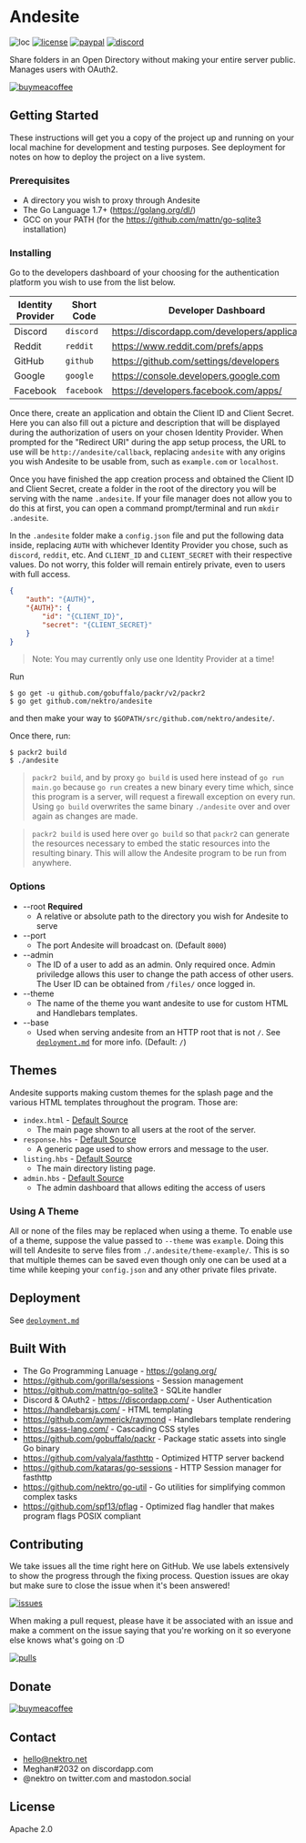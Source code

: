# Andesite
![loc](https://tokei.rs/b1/github/nektro/andesite)
[![license](https://img.shields.io/github/license/nektro/andesite.svg)](https://github.com/nektro/andesite/blob/master/LICENSE)
[![paypal](https://img.shields.io/badge/donate-paypal-blue.svg?logo=paypal)](https://www.paypal.me/nektro)
[![discord](https://img.shields.io/discord/551971034593755159.svg)](https://discord.gg/P6Y4zQC)

Share folders in an Open Directory without making your entire server public. Manages users with OAuth2.

[![buymeacoffee](https://www.buymeacoffee.com/assets/img/custom_images/orange_img.png)](https://www.buymeacoffee.com/nektro)

## Getting Started
These instructions will get you a copy of the project up and running on your local machine for development and testing purposes. See deployment for notes on how to deploy the project on a live system.

### Prerequisites
- A directory you wish to proxy through Andesite
- The Go Language 1.7+ (https://golang.org/dl/)
- GCC on your PATH (for the https://github.com/mattn/go-sqlite3 installation)

### Installing
Go to the developers dashboard of your choosing for the authentication platform you wish to use from the list below.

| Identity Provider | Short Code | Developer Dashboard |
| --- | --- | --- |
| Discord | `discord` | https://discordapp.com/developers/applications/ |
| Reddit | `reddit` | https://www.reddit.com/prefs/apps |
| GitHub | `github` | https://github.com/settings/developers |
| Google | `google` | https://console.developers.google.com |
| Facebook | `facebook` | https://developers.facebook.com/apps/ |

Once there, create an application and obtain the Client ID and Client Secret. Here you can also fill out a picture and description that will be displayed during the authorization of users on your chosen Identity Provider. When prompted for the "Redirect URI" during the app setup process, the URL to use will be `http://andesite/callback`, replacing `andesite` with any origins you wish Andesite to be usable from, such as `example.com` or `localhost`.

Once you have finished the app creation process and obtained the Client ID and Client Secret, create a folder in the root of the directory you will be serving with the name `.andesite`. If your file manager does not allow you to do this at first, you can open a command prompt/terminal and run `mkdir .andesite`.

In the `.andesite` folder make a `config.json` file and put the following data inside, replacing `AUTH` with whichever Identity Provider you chose, such as `discord`, `reddit`, etc. And `CLIENT_ID` and `CLIENT_SECRET` with their respective values. Do not worry, this folder will remain entirely private, even to users with full access.

```json
{
    "auth": "{AUTH}",
    "{AUTH}": {
        "id": "{CLIENT_ID}",
        "secret": "{CLIENT_SECRET}"
    }
}
```

> Note: You may currently only use one Identity Provider at a time!

Run
```
$ go get -u github.com/gobuffalo/packr/v2/packr2
$ go get github.com/nektro/andesite
```
and then make your way to `$GOPATH/src/github.com/nektro/andesite/`.

Once there, run:
```
$ packr2 build
$ ./andesite
```

> `packr2 build`, and by proxy `go build` is used here instead of `go run main.go` because `go run` creates a new binary every time which, since this program is a server, will request a firewall exception on every run. Using `go build` overwrites the same binary `./andesite` over and over again as changes are made.

> `packr2 build` is used here over `go build` so that `packr2` can generate the resources necessary to embed the static resources into the resulting binary. This will allow the Andesite program to be run from anywhere.

### Options
- --root **Required**
    - A relative or absolute path to the directory you wish for Andesite to serve
- --port
    - The port Andesite will broadcast on. (Default `8000`)
- --admin
    - The ID of a user to add as an admin. Only required once. Admin priviledge allows this user to change the path access of other users. The User ID can be obtained from `/files/` once logged in.
- --theme
    - The name of the theme you want andesite to use for custom HTML and Handlebars templates.
- --base
    - Used when serving andesite from an HTTP root that is not `/`. See [`deployment.md`](docs/deployment.md) for more info. (Default: `/`)

## Themes
Andesite supports making custom themes for the splash page and the various HTML templates throughout the program. Those are:
- `index.html` - [Default Source](./www/index.html)
    - The main page shown to all users at the root of the server.
- `response.hbs` - [Default Source](./www/response.hbs)
    - A generic page used to show errors and message to the user.
- `listing.hbs` - [Default Source](./www/listing.hbs)
    - The main directory listing page.
- `admin.hbs` - [Default Source](./www/admin.hbs)
    - The admin dashboard that allows editing the access of users

### Using A Theme
All or none of the files may be replaced when using a theme. To enable use of a theme, suppose the value passed to `--theme` was `example`. Doing this will tell Andesite to serve files from `./.andesite/theme-example/`. This is so that multiple themes can be saved even though only one can be used at a time while keeping your `config.json` and any other private files private.

## Deployment
See [`deployment.md`](docs/deployment.md)

## Built With
- The Go Programming Lanuage - https://golang.org/
- https://github.com/gorilla/sessions - Session management
- https://github.com/mattn/go-sqlite3 - SQLite handler
- Discord & OAuth2 - https://discordapp.com/ - User Authentication
- https://handlebarsjs.com/ - HTML templating
- https://github.com/aymerick/raymond - Handlebars template rendering
- https://sass-lang.com/ - Cascading CSS styles
- https://github.com/gobuffalo/packr - Package static assets into single Go binary
- https://github.com/valyala/fasthttp - Optimized HTTP server backend
- https://github.com/kataras/go-sessions - HTTP Session manager for fasthttp
- https://github.com/nektro/go-util - Go utilities for simplifying common complex tasks
- https://github.com/spf13/pflag - Optimized flag handler that makes program flags POSIX compliant

## Contributing
We take issues all the time right here on GitHub. We use labels extensively to show the progress through the fixing process. Question issues are okay but make sure to close the issue when it's been answered!

[![issues](https://img.shields.io/github/issues/nektro/andesite.svg)](https://github.com/nektro/andesite/issues)

When making a pull request, please have it be associated with an issue and make a comment on the issue saying that you're working on it so everyone else knows what's going on :D

[![pulls](https://img.shields.io/github/issues-pr/nektro/andesite.svg)](https://github.com/nektro/andesite/pulls)

## Donate
[![buymeacoffee](https://www.buymeacoffee.com/assets/img/custom_images/orange_img.png)](https://www.buymeacoffee.com/nektro)

## Contact
- hello@nektro.net
- Meghan#2032 on discordapp.com
- @nektro on twitter.com and mastodon.social

## License
Apache 2.0
